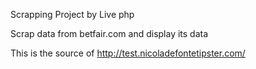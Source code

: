 Scrapping Project by Live php

Scrap data from betfair.com and display its data

This is the source of http://test.nicoladefontetipster.com/
